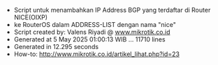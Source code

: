 - Script untuk menambahkan IP Address BGP yang terdaftar di Router NICE(OIXP)
- ke RouterOS dalam ADDRESS-LIST dengan nama "nice"
- Script created by: Valens Riyadi @ www.mikrotik.co.id
- Generated at 5 May 2025 01:00:13 WIB ... 11710 lines
- Generated in 12.295 seconds
- How-to: http://www.mikrotik.co.id/artikel_lihat.php?id=23

